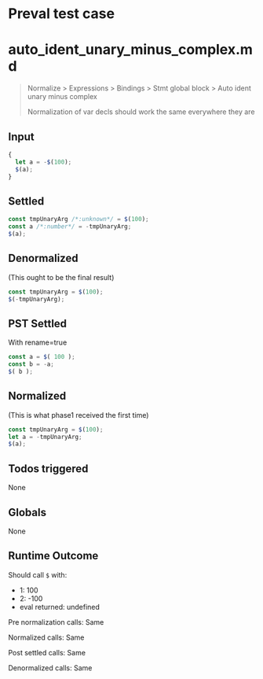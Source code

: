 # Preval test case

# auto_ident_unary_minus_complex.md

> Normalize > Expressions > Bindings > Stmt global block > Auto ident unary minus complex
>
> Normalization of var decls should work the same everywhere they are

## Input

`````js filename=intro
{
  let a = -$(100);
  $(a);
}
`````


## Settled


`````js filename=intro
const tmpUnaryArg /*:unknown*/ = $(100);
const a /*:number*/ = -tmpUnaryArg;
$(a);
`````


## Denormalized
(This ought to be the final result)

`````js filename=intro
const tmpUnaryArg = $(100);
$(-tmpUnaryArg);
`````


## PST Settled
With rename=true

`````js filename=intro
const a = $( 100 );
const b = -a;
$( b );
`````


## Normalized
(This is what phase1 received the first time)

`````js filename=intro
const tmpUnaryArg = $(100);
let a = -tmpUnaryArg;
$(a);
`````


## Todos triggered


None


## Globals


None


## Runtime Outcome


Should call `$` with:
 - 1: 100
 - 2: -100
 - eval returned: undefined

Pre normalization calls: Same

Normalized calls: Same

Post settled calls: Same

Denormalized calls: Same
